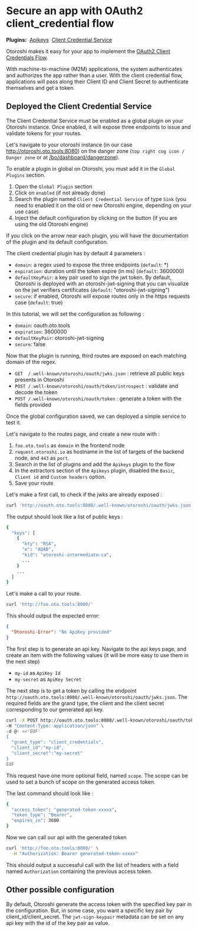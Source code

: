 # Secure an app with OAuth2 client_credential flow

<div style="display: flex; align-items: center; gap: .5rem;">
<span style="font-weight: bold">Plugins:</span>
<a class="badge" href="https://maif.github.io/otoroshi/manual/plugins/built-in-plugins.html#otoroshi.next.plugins.ApikeyCalls">Apikeys</a>
<a class="badge" href="https://maif.github.io/otoroshi/manual/plugins/built-in-plugins.html#otoroshi.next.plugins.NgClientCredentials">Client Credential Service</a>
</div>

Otoroshi makes it easy for your app to implement the [OAuth2 Client Credentials Flow](https://auth0.com/docs/authorization/flows/client-credentials-flow). 

With machine-to-machine (M2M) applications, the system authenticates and authorizes the app rather than a user. With the client credential flow, applications will pass along their Client ID and Client Secret to authenticate themselves and get a token.

## Deployed the Client Credential Service

The Client Credential Service must be enabled as a global plugin on your Otoroshi instance. Once enabled, it will expose three endpoints to issue and validate tokens for your routes.

Let's navigate to your otoroshi instance (in our case http://otoroshi.oto.tools:8080) on the danger zone (`top right cog icon / Danger zone` or at [/bo/dashboard/dangerzone](http://otoroshi.oto.tools:8080/bo/dashboard/dangerzone)).

To enable a plugin in global on Otoroshi, you must add it in the `Global Plugins` section.

1. Open the `Global Plugin` section 
2. Click on `enabled` (if not already done)
3. Search the plugin named `Client Credential Service` of type `Sink` (you need to enabled it on the old or new Otoroshi engine, depending on your use case)
4. Inject the default configuration by clicking on the button (if you are using the old Otoroshi engine)

If you click on the arrow near each plugin, you will have the documentation of the plugin and its default configuration.

The client credential plugin has by default 4 parameters : 

* `domain`: a regex used to expose the three endpoints (`default`: *)
* `expiration`: duration until the token expire (in ms) (`default`: 3600000)
* `defaultKeyPair`: a key pair used to sign the jwt token. By default, Otoroshi is deployed with an otoroshi-jwt-signing that you can visualize on the jwt verifiers certificates (`default`: "otoroshi-jwt-signing")
* `secure`: if enabled, Otoroshi will expose routes only in the https requests case (`default`: true)

In this tutorial, we will set the configuration as following : 

* `domain`: oauth.oto.tools
* `expiration`: 3600000
* `defaultKeyPair`:  otoroshi-jwt-signing
* `secure`: false

Now that the plugin is running, third routes are exposed on each matching domain of the regex.

* `GET  /.well-known/otoroshi/oauth/jwks.json` : retrieve all public keys presents in Otoroshi
* `POST /.well-known/otoroshi/oauth/token/introspect` : validate and decode the token 
* `POST /.well-known/otoroshi/oauth/token` : generate a token with the fields provided

Once the global configuration saved, we can deployed a simple service to test it.

Let's navigate to the routes page, and create a new route with : 

1. `foo.oto.tools` as `domain` in the frontend node
2. `request.otoroshi.io` as hostname in the list of targets of the backend node, and `443` as `port`.
3. Search in the list of plugins and add the `Apikeys` plugin to the flow
4. In the extractors section of the `Apikeys` plugin, disabled the `Basic`, `Client id` and `Custom headers` option.
5. Save your route

Let's make a first call, to check if the jwks are already exposed :

```sh
curl 'http://oauth.oto.tools:8080/.well-known/otoroshi/oauth/jwks.json'
```

The output should look like a list of public keys : 
```sh
{
  "keys": [
    {
      "kty": "RSA",
      "e": "AQAB",
      "kid": "otoroshi-intermediate-ca",
      ...
    }
    ...
  ]
}
``` 

Let's make a call to your route. 

```sh
curl 'http://foo.oto.tools:8080/'
```

This should output the expected error: 
```json
{
  "Otoroshi-Error": "No ApiKey provided"
}
```

The first step is to generate an api key. Navigate to the api keys page, and create an item with the following values (it will be more easy to use them in the next step)

* `my-id` as `ApiKey Id`
* `my-secret` as `ApiKey Secret`

The next step is to get a token by calling the endpoint `http://oauth.oto.tools:8080/.well-known/otoroshi/oauth/jwks.json`. The required fields are the grand type, the client and the client secret corresponding to our generated api key.

```sh
curl -X POST http://oauth.oto.tools:8080/.well-known/otoroshi/oauth/token \
-H "Content-Type: application/json" \
-d @- <<'EOF'
{
  "grant_type": "client_credentials",
  "client_id":"my-id",
  "client_secret":"my-secret"
}
EOF
```

This request have one more optional field, named `scope`. The scope can be used to set a bunch of scope on the generated access token.

The last command should look like : 

```sh
{
  "access_token": "generated-token-xxxxx",
  "token_type": "Bearer",
  "expires_in": 3600
}
```

Now we can call our api with the generated token

```sh
curl 'http://foo.oto.tools:8080/' \
  -H "Authorization: Bearer generated-token-xxxxx"
```

This should output a successful call with the list of headers with a field named `Authorization` containing the previous access token.

## Other possible configuration

By default, Otoroshi generate the access token with the specified key pair in the configuration. But, in some case, you want a specific key pair by client_id/client_secret.
The `jwt-sign-keypair` metadata can be set on any api key with the id of the key pair as value. 
